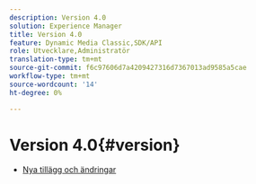 ```yaml
---
description: Version 4.0
solution: Experience Manager
title: Version 4.0
feature: Dynamic Media Classic,SDK/API
role: Utvecklare,Administratör
translation-type: tm+mt
source-git-commit: f6c97606d7a4209427316d7367013ad9585a5cae
workflow-type: tm+mt
source-wordcount: '14'
ht-degree: 0%

---
```



# Version 4.0{#version}

* [Nya tillägg och ändringar](r-4-0-new.md)
